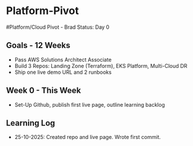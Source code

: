 # Platform-Pivot

#Platform/Cloud Pivot - Brad
Status: Day 0

## Goals - 12 Weeks
- Pass AWS Solutions Architect Associate
- Build 3 Repos: Landing Zone (Terraform), EKS Platform, Multi-Cloud DR
- Ship one live demo URL and 2 runbooks

## Week 0 - This Week
- Set-Up Github, publish first live page, outline learning backlog

## Learning Log
- 25-10-2025: Created repo and live page. Wrote first commit.

